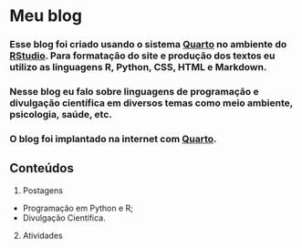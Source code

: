 # Meu blog

### Esse blog foi criado usando o sistema [Quarto](https://quarto.org/) no ambiente do [RStudio](https://www.r-studio.com/). Para formatação do site e produção dos textos eu utilizo as linguagens R, Python, CSS, HTML e Markdown.

### Nesse blog eu falo sobre linguagens de programação e divulgação científica em diversos temas como meio ambiente, psicologia, saúde, etc.

### O blog foi implantado na internet com [Quarto](https://quarto.org/).

## Conteúdos

1. Postagens
  - Programação em Python e R;
  - Divulgação Científica.
2. Atividades
